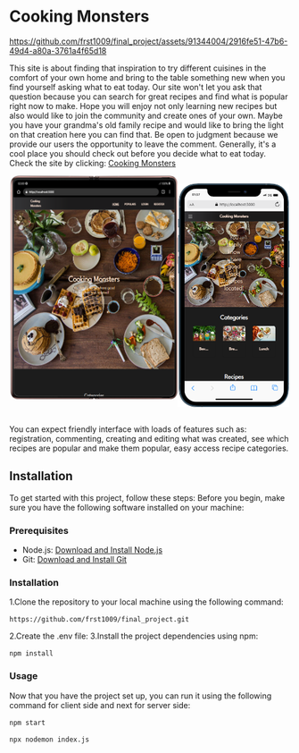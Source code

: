 <h1>Cooking Monsters</h1>

https://github.com/frst1009/final_project/assets/91344004/2916fe51-47b6-49d4-a80a-3761a4f65d18


<p>This site is about finding that inspiration to try different cuisines in the comfort of your own home and bring to the table something new when you find yourself asking what to eat today. Our site won't let you ask that question because you can search for great recipes and find what is popular right now to make. Hope you will enjoy not only learning new recipes but also would like to join the community and create ones of your own. Maybe you have your grandma's old family recipe and would like to bring the light on that creation here you can find that. Be open to judgment because we provide our users the opportunity to leave the comment. Generally, it's a cool place you should check out before you decide what to eat today. Check the site by clicking: <a href="https://cookingmonsters.onrender.com/">Cooking Monsters</a> </p>
<div style="display: flex; justify-content: center;"><img src="./client/src/Components/img/mobile (4).png" width="300px" height="400px"/>

<img src="./client/src/Components/img/mobile (1).png" width="200px" height="400px"/></div>

<p>You can expect friendly interface with loads of features such as: registration, commenting, creating and editing what was created, see which recipes are popular and make them popular, easy access recipe categories.
</p>
<h2>Installation</h2>
To get started with this project, follow these steps:
Before you begin, make sure you have the following software installed on your machine:

### Prerequisites
- Node.js: [Download and Install Node.js](https://nodejs.org/)
- Git: [Download and Install Git](https://git-scm.com/)
### Installation
1.Clone the repository to your local machine using the following command:

```shell 
https://github.com/frst1009/final_project.git
```
2.Create the .env file:
3.Install the project dependencies using npm:
```shell
npm install
```
### Usage
Now that you have the project set up, you can run it using the following command for client side and next for server side:
```shell
npm start
```
```shell
npx nodemon index.js
```

